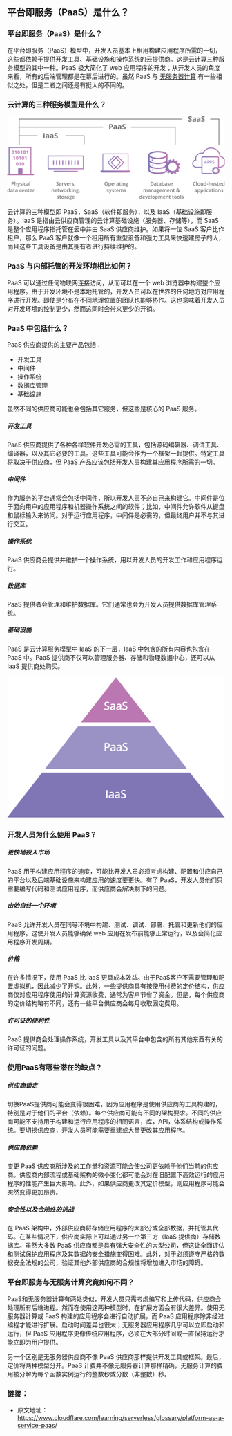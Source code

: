 ## 平台即服务（PaaS）是什么？

### 平台即服务（PaaS）是什么？

在平台即服务（PaaS）模型中，开发人员基本上租用构建应用程序所需的一切，这些都依赖于提供开发工具、基础设施和操作系统的云提供商。这是云计算三种服务模型的其中一种。PaaS 极大简化了 web 应用程序的开发；从开发人员的角度来看，所有的后端管理都是在幕后进行的。虽然 PaaS 与 [无服务器计算](https://www.cloudflare.com/learning/serverless/what-is-serverless/) 有一些相似之处，但是二者之间还是有挺大的不同的。

### 云计算的三种服务模型是什么？

<img src='images/saas-paas-iaas-diagram.svg' />

云计算的三种模型即 PaaS，SaaS（软件即服务），以及 IaaS（基础设施即服务）。IaaS 是指由云供应商管理的云计算基础设施（服务器、存储等），而 SaaS 是整个应用程序指托管在云中并由 SaaS 供应商维护。如果将一位 SaaS 客户比作租户，那么 PaaS 客户就像一个租用所有重型设备和强力工具来快速建房子的人，而且这些工具设备是由其拥有者进行持续维护的。

### PaaS 与内部托管的开发环境相比如何？

PaaS 可以通过任何物联网连接访问，从而可以在一个 web 浏览器中构建整个应用程序。由于开发环境不是本地托管的，开发人员可以在世界的任何地方对应用程序进行开发。即使是分布在不同地理位置的团队也能够协作。这也意味着开发人员对开发环境的控制更少，然而这同时会带来更少的开销。

### PaaS 中包括什么？

PaaS 供应商提供的主要产品包括：

- 开发工具
- 中间件
- 操作系统
- 数据库管理
- 基础设施

虽然不同的供应商可能也会包括其它服务，但这些是核心的 PaaS 服务。

##### 开发工具

PaaS 供应商提供了各种各样软件开发必需的工具，包括源码编辑器、调试工具、编译器，以及其它必要的工具。这些工具可能会作为一个框架一起提供。特定工具将取决于供应商，但 PaaS 产品应该包括开发人员构建其应用程序所需的一切。

##### 中间件

作为服务的平台通常会包括中间件，所以开发人员不必自己来构建它。中间件是位于面向用户的应用程序和机器操作系统之间的软件；比如，中间件允许软件从键盘和鼠标输入来访问。对于运行应用程序，中间件是必需的，但最终用户并不与其进行交互。 

##### 操作系统

PaaS 供应商会提供并维护一个操作系统，用以开发人员的开发工作和应用程序运行。

##### 数据库

PaaS 提供者会管理和维护数据库。它们通常也会为开发人员提供数据库管理系统。

##### 基础设施

PaaS 是云计算服务模型中 IaaS 的下一层，IaaS 中包含的所有内容也包含在 PaaS 中。PaaS 提供商不仅可以管理服务器、存储和物理数据中心，还可以从 IaaS 提供商处购买。

<img src='images/saas-paas-iaas-cloud-pyramid.svg' />

### 开发人员为什么使用 PaaS？

##### 更快地投入市场

PaaS 用于构建应用程序的速度，可能比开发人员必须考虑构建、配置和供应自己的平台以及后端基础设施来构建应用的速度要更快。有了 PaaS，开发人员他们只需要编写代码和测试应用程序，而供应商会解决剩下的问题。

##### 由始自终一个环境

PaaS 允许开发人员在同等环境中构建、测试、调试、部署、托管和更新他们的应用程序。这使开发人员能够确保 web 应用在发布前能够正常运行，以及会简化应用程序开发周期。

##### 价格

在许多情况下，使用 PaaS 比 IaaS 更具成本效益。由于PaaS客户不需要管理和配置虚拟机，因此减少了开销。此外，一些提供商具有按使用付费的定价结构，供应商仅对应用程序使用的计算资源收费，通常为客户节省了资金。但是，每个供应商的定价结构略有不同，还有一些平台供应商会每月收取固定费用。

##### 许可证的便利性

PaaS 提供商会处理操作系统，开发工具以及其平台中包含的所有其他东西有关的许可证的问题。

### 使用PaaS有哪些潜在的缺点？

##### 供应商锁定

切换PaaS提供商可能会变得很困难，因为应用程序是使用供应商的工具构建的，特别是对于他们的平台（依赖）。每个供应商可能有不同的架构要求。不同的供应商可能不支持用于构建和运行应用程序的相同语言，库，API，体系结构或操作系统。要切换供应商，开发人员可能需要重建或大量更改其应用程序。

##### 供应商依赖

变更 PaaS 供应商所涉及的工作量和资源可能会使公司更依赖于他们当前的供应商。供应商内部流程或基础架构的微小变化都可能会对在旧配置下高效运行的应用程序的性能产生巨大影响。此外，如果供应商更改其定价模型，则应用程序可能会突然变得更加昂贵。

##### 安全性以及合规性的挑战

在 PaaS 架构中，外部供应商将存储应用程序的大部分或全部数据，并托管其代码。在某些情况下，供应商实际上可以通过另一个第三方（IaaS 提供商）存储数据库。虽然大多数 PaaS 供应商都是具有强大安全性的大型公司，但这让全面评估和测试保护应用程序及其数据的安全措施变得困难。此外，对于必须遵守严格的数据安全法规的公司，验证其他外部供应商的合规性将增加进入市场的障碍。

### 平台即服务与无服务计算究竟如何不同？

PaaS和无服务器计算有两处类似，开发人员只需考虑编写和上传代码，供应商会处理所有后端进程。然而在使用这两种模型时，在扩展方面会有很大差异。使用无服务器计算或 FaaS 构建的应用程序会进行自动扩展，而 PaaS 应用程序除非经过编程才能进行扩展。启动时间差异也很大；无服务器应用程序几乎可以立即启动和运行，但 PaaS 应用程序更像传统应用程序，必须在大部分时间或一直保持运行才能立即为用户提供。

另一个区别是无服务器供应商不像 PaaS 供应商那样提供开发工具或框架。最后，定价将两种模型分开。PaaS 计费并不像无服务器计算那样精确，无服务计算的费用被分解为每个函数实例运行的整数秒或分数（非整数）秒。

### 链接：

- 原文地址：https://www.cloudflare.com/learning/serverless/glossary/platform-as-a-service-paas/
